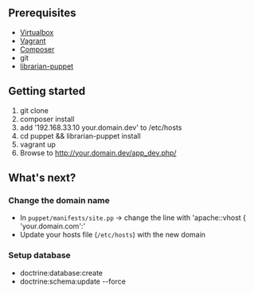 ## Prerequisites

* [Virtualbox](https://www.virtualbox.org/wiki/Downloads)
* [Vagrant](http://downloads.vagrantup.com/)
* [Composer](http://getcomposer.org/download/)
* git
* [librarian-puppet](http://librarian-puppet.com/)

## Getting started

1. git clone
2. composer install
3. add '192.168.33.10 your.domain.dev' to /etc/hosts
4. cd puppet && librarian-puppet install
5. vagrant up
6. Browse to http://your.domain.dev/app_dev.php/

## What's next?

### Change the domain name

* In `puppet/manifests/site.pp` -> change the line with 'apache::vhost { 'your.domain.com':'
* Update your hosts file (`/etc/hosts`) with the new domain

### Setup database

* doctrine:database:create
* doctrine:schema:update --force
